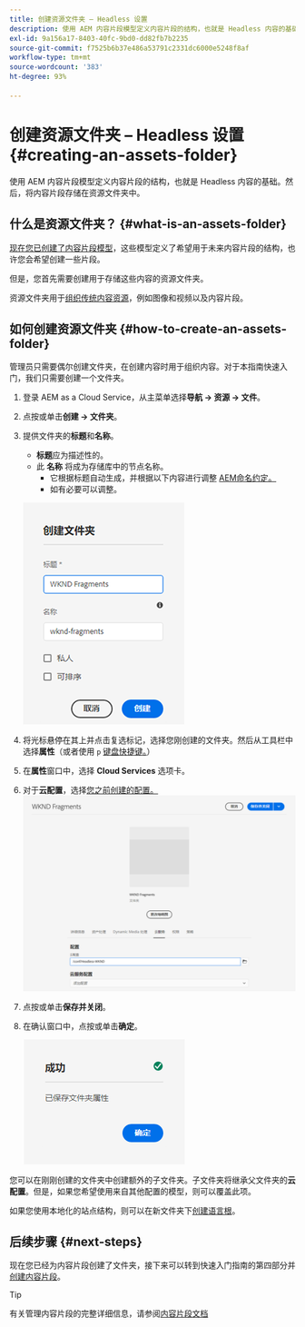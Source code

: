 ```yaml
---
title: 创建资源文件夹 – Headless 设置
description: 使用 AEM 内容片段模型定义内容片段的结构，也就是 Headless 内容的基础。
exl-id: 9a156a17-8403-40fc-9bd0-dd82fb7b2235
source-git-commit: f7525b6b37e486a53791c2331dc6000e5248f8af
workflow-type: tm+mt
source-wordcount: '383'
ht-degree: 93%

---
```


# 创建资源文件夹 – Headless 设置 {#creating-an-assets-folder}

使用 AEM 内容片段模型定义内容片段的结构，也就是 Headless 内容的基础。然后，将内容片段存储在资源文件夹中。

## 什么是资源文件夹？ {#what-is-an-assets-folder}

[现在您已创建了内容片段模型](create-content-model.md)，这些模型定义了希望用于未来内容片段的结构，也许您会希望创建一些片段。

但是，您首先需要创建用于存储这些内容的资源文件夹。

资源文件夹用于[组织传统内容资源](/help/assets/manage-digital-assets.md)，例如图像和视频以及内容片段。

## 如何创建资源文件夹 {#how-to-create-an-assets-folder}

管理员只需要偶尔创建文件夹，在创建内容时用于组织内容。对于本指南快速入门，我们只需要创建一个文件夹。

1. 登录 AEM as a Cloud Service，从主菜单选择&#x200B;**导航 -> 资源 -> 文件**。
1. 点按或单击&#x200B;**创建 -> 文件夹**。
1. 提供文件夹的&#x200B;**标题**&#x200B;和&#x200B;**名称**。
   * **标题**&#x200B;应为描述性的。
   * 此 **名称** 将成为存储库中的节点名称。
      * 它根据标题自动生成，并根据以下内容进行调整 [AEM命名约定。](/help/implementing/developing/introduction/naming-conventions.md)
      * 如有必要可以调整。

   ![创建文件夹](../assets/assets-folder-create.png)
1. 将光标悬停在其上并点击复选标记，选择您刚创建的文件夹。然后从工具栏中选择&#x200B;**属性**（或者使用 `p` [键盘快捷键。](/help/sites-cloud/authoring/getting-started/keyboard-shortcuts.md)）
1. 在&#x200B;**属性**&#x200B;窗口中，选择 **Cloud Services** 选项卡。
1. 对于&#x200B;**云配置**，选择[您之前创建的配置。](create-configuration.md)
   ![配置资源文件夹](../assets/assets-folder-configure.png)
1. 点按或单击&#x200B;**保存并关闭**。
1. 在确认窗口中，点按或单击&#x200B;**确定**。

   ![确认窗口](../assets/assets-folder-confirmation.png)

您可以在刚刚创建的文件夹中创建额外的子文件夹。子文件夹将继承父文件夹的&#x200B;**云配置**。但是，如果您希望使用来自其他配置的模型，则可以覆盖此项。

如果您使用本地化的站点结构，则可以在新文件夹下[创建语言根](/help/assets/translate-assets.md)。

## 后续步骤 {#next-steps}

现在您已经为内容片段创建了文件夹，接下来可以转到快速入门指南的第四部分并[创建内容片段](create-content-fragment.md)。

>[!TIP]
>
>有关管理内容片段的完整详细信息，请参阅[内容片段文档](/help/sites-cloud/administering/content-fragments/content-fragments.md)
